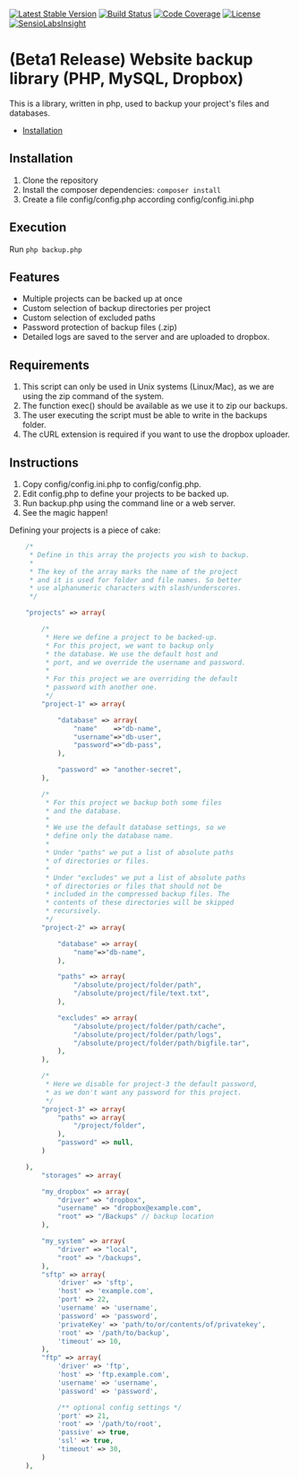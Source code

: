 [![Latest Stable Version](http://img.shields.io/packagist/v/dimsav/backup-engine.svg)](https://packagist.org/packages/dimsav/backup-engine)
[![Build Status](https://travis-ci.org/dimsav/backup-engine.svg?branch=master)](https://travis-ci.org/dimsav/backup-engine)
[![Code Coverage](https://scrutinizer-ci.com/g/dimsav/backup-engine/badges/coverage.png?b=master)](https://scrutinizer-ci.com/g/dimsav/backup-engine/)
[![License](https://poser.pugx.org/dimsav/backup-engine/license.svg)](https://packagist.org/packages/dimsav/backup-engine)
[![SensioLabsInsight](https://insight.sensiolabs.com/projects/4886bcc4-19d8-4939-8f14-51688321df89/mini.png)](https://insight.sensiolabs.com/projects/4886bcc4-19d8-4939-8f14-51688321df89)

# (Beta1 Release) Website backup library (PHP, MySQL, Dropbox)

This is a library, written in php, used to backup your project's files and databases.

* [Installation](#installation)
 
## Installation

1. Clone the repository
2. Install the composer dependencies: `composer install`
3. Create a file config/config.php according config/config.ini.php

## Execution

Run `php backup.php`

## Features

* Multiple projects can be backed up at once
* Custom selection of backup directories per project
* Custom selection of excluded paths
* Password protection of backup files (.zip)
* Detailed logs are saved to the server and are uploaded to dropbox.

## Requirements

1. This script can only be used in Unix systems (Linux/Mac), as we are using the zip command of the system.
2. The function exec() should be available as we use it to zip our backups.
3. The user executing the script must be able to write in the backups folder.
4. The cURL extension is required if you want to use the dropbox uploader.

## Instructions

1. Copy config/config.ini.php to config/config.php.
2. Edit config.php to define your projects to be backed up.
3. Run backup.php using the command line or a web server.
4. See the magic happen!

Defining your projects is a piece of cake:

```php
    /*
     * Define in this array the projects you wish to backup.
     *
     * The key of the array marks the name of the project
     * and it is used for folder and file names. So better
     * use alphanumeric characters with slash/underscores.
     */

    "projects" => array(

        /*
         * Here we define a project to be backed-up.
         * For this project, we want to backup only
         * the database. We use the default host and
         * port, and we override the username and password.
         *
         * For this project we are overriding the default
         * password with another one.
         */
        "project-1" => array(

            "database" => array(
                "name"    =>"db-name",
                "username"=>"db-user",
                "password"=>"db-pass",
            ),

            "password" => "another-secret",
        ),

        /*
         * For this project we backup both some files
         * and the database.
         *
         * We use the default database settings, so we
         * define only the database name.
         *
         * Under "paths" we put a list of absolute paths
         * of directories or files.
         *
         * Under "excludes" we put a list of absolute paths
         * of directories or files that should not be
         * included in the compressed backup files. The
         * contents of these directories will be skipped
         * recursively.
         */
        "project-2" => array(

            "database" => array(
                "name"=>"db-name",
            ),

            "paths" => array(
                "/absolute/project/folder/path",
                "/absolute/project/file/text.txt",
            ),

            "excludes" => array(
                "/absolute/project/folder/path/cache",
                "/absolute/project/folder/path/logs",
                "/absolute/project/folder/path/bigfile.tar",
            ),
        ),

        /*
         * Here we disable for project-3 the default password,
         * as we don't want any password for this project.
         */
        "project-3" => array(
            "paths" => array(
                "/project/folder",
            ),
            "password" => null,
        )

    ),
        "storages" => array(

        "my_dropbox" => array(
            "driver" => "dropbox",
            "username" => "dropbox@example.com",
            "root" => "/Backups" // backup location
        ),

        "my_system" => array(
            "driver" => "local",
            "root" => "/backups",
        ),
        "sftp" => array(
            'driver' => 'sftp',
            'host' => 'example.com',
            'port' => 22,
            'username' => 'username',
            'password' => 'password',
            'privateKey' => 'path/to/or/contents/of/privatekey',
            'root' => '/path/to/backup',
            'timeout' => 10,
        ),
        "ftp" => array(
            'driver' => 'ftp',
            'host' => 'ftp.example.com',
            'username' => 'username',
            'password' => 'password',

            /** optional config settings */
            'port' => 21,
            'root' => '/path/to/root',
            'passive' => true,
            'ssl' => true,
            'timeout' => 30,
        )
    ),
```
